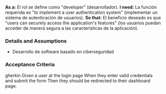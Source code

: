 **As a:** El rol se define como "developer" (desarrollador).
**I need:** La función requerida es "to implement a user authentication system" (implementar un sistema de autenticación de usuarios).
**So that:** El beneficio deseado es que "users can securely access the application's features" (los usuarios puedan acceder de manera segura a las características de la aplicación).

### Details and Assumptions
   * Desarrollo de software basado en ciberseguridad
### Acceptance Criteria    
   gherkin
   Given a user at the login page
   When they enter valid credentials and submit the form
   Then they should be redirected to their dashboard page.
